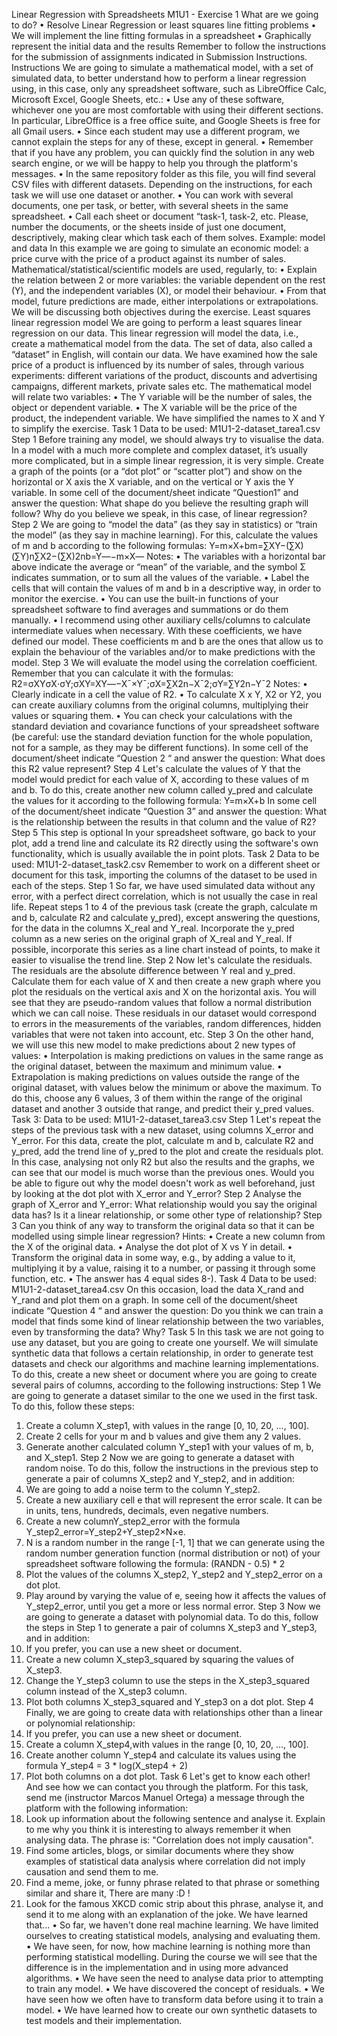 Linear Regression with Spreadsheets
M1U1 - Exercise 1
What are we going to do?
•	Resolve Linear Regression or least squares line fitting problems
•	We will implement the line fitting formulas in a spreadsheet
•	Graphically represent the initial data and the results
Remember to follow the instructions for the submission of assignments indicated in Submission Instructions.
Instructions
We are going to simulate a mathematical model, with a set of simulated data, to better understand how to perform a linear regression using, in this case, only any spreadsheet software, such as LibreOffice Calc, Microsoft Excel, Google Sheets, etc.:
•	Use any of these software, whichever one you are most comfortable with using their different sections. In particular, LibreOffice is a free office suite, and Google Sheets is free for all Gmail users.
•	Since each student may use a different program, we cannot explain the steps for any of these, except in general.
•	Remember that if you have any problem, you can quickly find the solution in any web search engine, or we will be happy to help you through the platform's messages.
•	In the same repository folder as this file, you will find several CSV files with different datasets. Depending on the instructions, for each task we will use one dataset or another.
•	You can work with several documents, one per task, or better, with several sheets in the same spreadsheet.
•	Call each sheet or document “task-1, task-2, etc.
Please, number the documents, or the sheets inside of just one document, descriptively, making clear which task each of them solves.
Example: model and data
In this example we are going to simulate an economic model: a price curve with the price of a product against its number of sales.
Mathematical/statistical/scientific models are used, regularly, to:
•	Explain the relation between 2 or more variables: the variable dependent on the rest (Y), and the independent variables (X), or model their behaviour.
•	From that model, future predictions are made, either interpolations or extrapolations.
We will be discussing both objectives during the exercise.
Least squares linear regression model
We are going to perform a least squares linear regression on our data. This linear regression will model the data, i.e., create a mathematical model from the data.
The set of data, also called a “dataset” in English, will contain our data. We have examined how the sale price of a product is influenced by its number of sales, through various experiments: different variations of the product, discounts and advertising campaigns, different markets, private sales etc.
The mathematical model will relate two variables:
•	The Y variable will be the number of sales, the object or dependent variable.
•	The X variable will be the price of the product, the independent variable.
We have simplified the names to X and Y to simplify the exercise.
Task 1
Data to be used: M1U1-2-dataset_tarea1.csv
Step 1
Before training any model, we should always try to visualise the data. In a model with a much more complete and complex dataset, it’s usually more complicated, but in a simple linear regression, it is very simple.
Create a graph of the points (or a “dot plot” or “scatter plot”) and show on the horizontal or X axis the X variable, and on the vertical or Y axis the Y variable.
In some cell of the document/sheet indicate “Question1” and answer the question:
What shape do you believe the resulting graph will follow? Why do you believe we speak, in this case, of linear regression?
Step 2
We are going to “model the data” (as they say in statistics) or “train the model” (as they say in machine learning).
For this, calculate the values of m and b according to the following formulas:
Y=m×X+bm=∑XY−(∑X)(∑Y)n∑X2−(∑X)2nb=Y―−m×X―
Notes:
•	The variables with a horizontal bar above indicate the average or “mean” of the variable, and the symbol Σ indicates summation, or to sum all the values of the variable.
•	Label the cells that will contain the values of m and b in a descriptive way, in order to monitor the exercise.
•	You can use the built-in functions of your spreadsheet software to find averages and summations or do them manually.
•	I recommend using other auxiliary cells/columns to calculate intermediate values when necessary.
With these coefficients, we have defined our model. These coefficients m and b are the ones that allow us to explain the behaviour of the variables and/or to make predictions with the model.
Step 3
We will evaluate the model using the correlation coefficient.
Remember that you can calculate it with the formulas:
R2=σXYσX⋅σY;σXY=XY―−X¯×Y¯;σX=∑X2n−X¯2;σY=∑Y2n−Y¯2
Notes:
•	Clearly indicate in a cell the value of R2.
•	To calculate X x Y, X2 or Y2, you can create auxiliary columns from the original columns, multiplying their values or squaring them.
•	You can check your calculations with the standard deviation and covariance functions of your spreadsheet software (be careful: use the standard deviation function for the whole population, not for a sample, as they may be different functions).
In some cell of the document/sheet indicate “Question 2 “ and answer the question:
What does this R2 value represent?
Step 4
Let's calculate the values of Y that the model would predict for each value of X, according to these values of m and b.
To do this, create another new column called y_pred and calculate the values for it according to the following formula:
Y=m×X+b
In some cell of the document/sheet indicate “Question 3” and answer the question:
What is the relationship between the results in that column and the value of R2?
Step 5
This step is optional
In your spreadsheet software, go back to your plot, add a trend line and calculate its R2 directly using the software's own functionality, which is usually available the in point plots.
Task 2
Data to be used: M1U1-2-dataset_task2.csv
Remember to work on a different sheet or document for this task, importing the columns of the dataset to be used in each of the steps.
Step 1
So far, we have used simulated data without any error, with a perfect direct correlation, which is not usually the case in real life.
Repeat steps 1 to 4 of the previous task (create the graph, calculate m and b, calculate R2 and calculate y_pred), except answering the questions, for the data in the columns X_real and Y_real.
Incorporate the y_pred column as a new series on the original graph of X_real and Y_real. If possible, incorporate this series as a line chart instead of points, to make it easier to visualise the trend line.
Step 2
Now let's calculate the residuals. The residuals are the absolute difference between Y real and y_pred. Calculate them for each value of X and then create a new graph where you plot the residuals on the vertical axis and X on the horizontal axis.
You will see that they are pseudo-random values that follow a normal distribution which we can call noise. These residuals in our dataset would correspond to errors in the measurements of the variables, random differences, hidden variables that were not taken into account, etc.
Step 3
On the other hand, we will use this new model to make predictions about 2 new types of values:
•	Interpolation is making predictions on values in the same range as the original dataset, between the maximum and minimum value.
•	Extrapolation is making predictions on values outside the range of the original dataset, with values below the minimum or above the maximum.
To do this, choose any 6 values, 3 of them within the range of the original dataset and another 3 outside that range, and predict their y_pred values.
Task 3:
Data to be used: M1U1-2-dataset_tarea3.csv
Step 1
Let's repeat the steps of the previous task with a new dataset, using columns X_error and Y_error.
For this data, create the plot, calculate m and b, calculate R2 and y_pred, add the trend line of y_pred to the plot and create the residuals plot.
In this case, analysing not only R2 but also the results and the graphs, we can see that our model is much worse than the previous ones.
Would you be able to figure out why the model doesn't work as well beforehand, just by looking at the dot plot with X_error and Y_error?
Step 2
Analyse the graph of X_error and Y_error:
What relationship would you say the original data has? Is it a linear relationship, or some other type of relationship?
Step 3
Can you think of any way to transform the original data so that it can be modelled using simple linear regression?
Hints:
•	Create a new column from the X of the original data.
•	Analyse the dot plot of X vs Y in detail.
•	Transform the original data in some way, e.g., by adding a value to it, multiplying it by a value, raising it to a number, or passing it through some function, etc.
•	The answer has 4 equal sides 8-).
Task 4
Data to be used: M1U1-2-dataset_tarea4.csv
On this occasion, load the data X_rand and Y_rand and plot them on a graph.
In some cell of the document/sheet indicate “Question 4 “ and answer the question:
Do you think we can train a model that finds some kind of linear relationship between the two variables, even by transforming the data? Why?
Task 5
In this task we are not going to use any dataset, but you are going to create one yourself.
We will simulate synthetic data that follows a certain relationship, in order to generate test datasets and check our algorithms and machine learning implementations.
To do this, create a new sheet or document where you are going to create several pairs of columns, according to the following instructions:
Step 1
We are going to generate a dataset similar to the one we used in the first task. To do this, follow these steps:
1.	Create a column X_step1, with values in the range [0, 10, 20, …, 100].
2.	Create 2 cells for your m and b values and give them any 2 values.
3.	Generate another calculated column Y_step1 with your values of m, b, and X_step1.
Step 2
Now we are going to generate a dataset with random noise.
To do this, follow the instructions in the previous step to generate a pair of columns X_step2 and Y_step2, and in addition:
1.	We are going to add a noise term to the column Y_step2.
2.	Create a new auxiliary cell e that will represent the error scale. It can be in units, tens, hundreds, decimals, even negative numbers.
3.	Create a new columnY_step2_error with the formula Y_step2_error=Y_step2+Y_step2×N×e.
4.	N is a random number in the range [-1, 1] that we can generate using the random number generation function (normal distribution or not) of your spreadsheet software following the formula: (RANDN - 0.5) * 2
5.	Plot the values of the columns X_step2, Y_step2 and Y_step2_error on a dot plot.
6.	Play around by varying the value of e, seeing how it affects the values of Y_step2_error, until you get a more or less normal error.
Step 3
Now we are going to generate a dataset with polynomial data.
To do this, follow the steps in Step 1 to generate a pair of columns X_step3 and Y_step3, and in addition:
1.	If you prefer, you can use a new sheet or document.
2.	Create a new column X_step3_squared by squaring the values of X_step3.
3.	Change the Y_step3 column to use the steps in the X_step3_squared column instead of the X_step3 column.
4.	Plot both columns X_step3_squared and Y_step3 on a dot plot.
Step 4
Finally, we are going to create data with relationships other than a linear or polynomial relationship:
1.	If you prefer, you can use a new sheet or document.
2.	Create a column X_step4,with values in the range [0, 10, 20, …, 100].
3.	Create another column Y_step4 and calculate its values using the formula Y_step4 = 3 * log(X_step4 + 2)
4.	Plot both columns on a dot plot.
Task 6
Let's get to know each other! And see how we can contact you through the platform.
For this task, send me (instructor Marcos Manuel Ortega) a message through the platform with the following information:
1.	Look up information about the following sentence and analyse it. Explain to me why you think it is interesting to always remember it when analysing data. The phrase is: "Correlation does not imply causation".
2.	Find some articles, blogs, or similar documents where they show examples of statistical data analysis where correlation did not imply causation and send them to me.
3.	Find a meme, joke, or funny phrase related to that phrase or something similar and share it, There are many :D !
4.	Look for the famous XKCD comic strip about this phrase, analyse it, and send it to me along with an explanation of the joke.
We have learned that...
•	So far, we haven't done real machine learning. We have limited ourselves to creating statistical models, analysing and evaluating them.
•	We have seen, for now, how machine learning is nothing more than performing statistical modelling. During the course we will see that the difference is in the implementation and in using more advanced algorithms.
•	We have seen the need to analyse data prior to attempting to train any model.
•	We have discovered the concept of residuals.
•	We have seen how we often have to transform data before using it to train a model.
•	We have learned how to create our own synthetic datasets to test models and their implementation.


